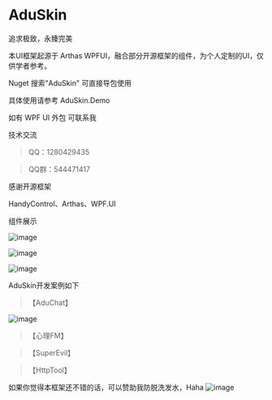 # AduSkin
追求极致，永臻完美

本UI框架起源于 Arthas WPFUI，融合部分开源框架的组件，为个人定制的UI，仅供学者参考。

Nuget 搜索"AduSkin" 可直接导包使用

具体使用请参考 AduSkin.Demo

如有 WPF UI 外包 可联系我

技术交流

> QQ：1280429435

> QQ群：544471417

感谢开源框架

HandyControl、Arthas、WPF.UI

组件展示

![image](https://github.com/aduskin/AduSkin/blob/master/screenshot/Cover%20(1).png)

![image](https://github.com/aduskin/AduSkin/blob/master/screenshot/Cover%20(2).png)

![image](https://github.com/aduskin/AduSkin/blob/master/screenshot/Cover%20(3).png)

AduSkin开发案例如下

> 【AduChat】

![image](https://github.com/aduskin/AduSkin/blob/master/screenshot/project/aduchat.gif)

> 【心理FM】

> 【SuperEvil】

> 【HttpTool】

如果你觉得本框架还不错的话，可以赞助我防脱洗发水，Haha
![image](https://github.com/aduskin/AduSkin/blob/master/screenshot/other/zhifu.jpg)

